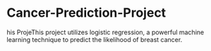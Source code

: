 # Cancer-Prediction-Project
his ProjeThis project utilizes logistic regression, a powerful machine learning technique to predict the likelihood of breast cancer.
